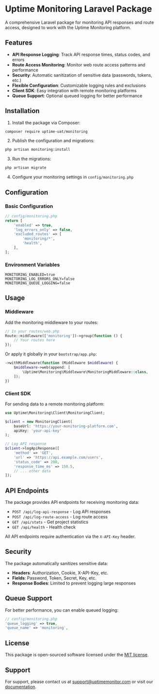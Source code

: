 # Uptime Monitoring Laravel Package

A comprehensive Laravel package for monitoring API responses and route access, designed to work with the Uptime Monitoring platform.

## Features

- **API Response Logging**: Track API response times, status codes, and errors
- **Route Access Monitoring**: Monitor web route access patterns and performance
- **Security**: Automatic sanitization of sensitive data (passwords, tokens, etc.)
- **Flexible Configuration**: Customizable logging rules and exclusions
- **Client SDK**: Easy integration with remote monitoring platforms
- **Queue Support**: Optional queued logging for better performance

## Installation

1. Install the package via Composer:

```bash
composer require uptime-uat/monitoring
```

2. Publish the configuration and migrations:

```bash
php artisan monitoring:install
```

3. Run the migrations:

```bash
php artisan migrate
```

4. Configure your monitoring settings in `config/monitoring.php`

## Configuration

### Basic Configuration

```php
// config/monitoring.php
return [
    'enabled' => true,
    'log_errors_only' => false,
    'excluded_routes' => [
        'monitoring/*',
        'health',
    ],
];
```

### Environment Variables

```env
MONITORING_ENABLED=true
MONITORING_LOG_ERRORS_ONLY=false
MONITORING_QUEUE_LOGGING=false
```

## Usage

### Middleware

Add the monitoring middleware to your routes:

```php
// In your routes/web.php
Route::middleware(['monitoring'])->group(function () {
    // Your routes here
});
```

Or apply it globally in your `bootstrap/app.php`:

```php
->withMiddleware(function (Middleware $middleware) {
    $middleware->web(append: [
        \Uptime\Monitoring\Middleware\MonitoringMiddleware::class,
    ]);
})
```

### Client SDK

For sending data to a remote monitoring platform:

```php
use Uptime\Monitoring\Client\MonitoringClient;

$client = new MonitoringClient(
    baseUrl: 'https://your-monitoring-platform.com',
    apiKey: 'your-api-key'
);

// Log API response
$client->logApiResponse([
    'method' => 'GET',
    'url' => 'https://api.example.com/users',
    'status_code' => 200,
    'response_time_ms' => 150.5,
    // ... other data
]);
```

## API Endpoints

The package provides API endpoints for receiving monitoring data:

- `POST /api/log-api-response` - Log API responses
- `POST /api/log-route-access` - Log route access
- `GET /api/stats` - Get project statistics
- `GET /api/health` - Health check

All API endpoints require authentication via the `X-API-Key` header.

## Security

The package automatically sanitizes sensitive data:

- **Headers**: Authorization, Cookie, X-API-Key, etc.
- **Fields**: Password, Token, Secret, Key, etc.
- **Response Bodies**: Limited to prevent logging large responses

## Queue Support

For better performance, you can enable queued logging:

```php
// config/monitoring.php
'queue_logging' => true,
'queue_name' => 'monitoring',
```

## License

This package is open-sourced software licensed under the [MIT license](https://opensource.org/licenses/MIT).

## Support

For support, please contact us at support@uptimemonitor.com or visit our [documentation](https://your-monitoring-platform.com/documentation).
